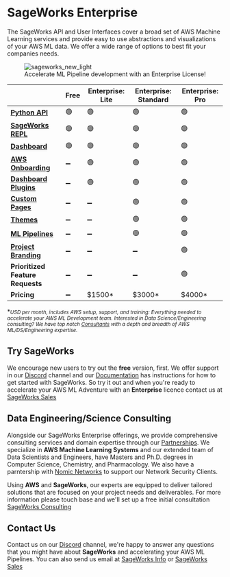 # SageWorks Enterprise


The SageWorks API and User Interfaces cover a broad set of AWS Machine Learning services and provide easy to use abstractions and visualizations of your AWS ML data. We offer a wide range of options to best fit your companies needs.


<figure style="width: 550px;">
<img alt="sageworks_new_light" src="https://github.com/SuperCowPowers/sageworks/assets/4806709/5f8b32a2-ed72-45f2-bd96-91b7bbbccff4">
<figcaption>Accelerate ML Pipeline development with an Enterprise License!</figcaption>
</figure>


|   | Free           | Enterprise: Lite  | Enterprise: Standard | Enterprise: Pro  |
|---|----------------|-------------|-----------------|------------------|
| **<a href="https://supercowpowers.github.io/sageworks/api_classes/overview/" target="_blank">Python API</a>** | 🟢  | 🟢  | 🟢  | 🟢 |
| **<a href="https://supercowpowers.github.io/sageworks/repl/" target="_blank">SageWorks REPL</a>** | 🟢  | 🟢  | 🟢 | 🟢 |
| **<a href="https://supercowpowers.github.io/sageworks/" target="_blank">Dashboard</a>** | 🟢  | 🟢  | 🟢 | 🟢 |
| **<a href="https://supercowpowers.github.io/sageworks/aws_setup/core_stack/" target="_blank">AWS Onboarding</a>**      | ➖ | 🟢  | 🟢  | 🟢 |
| **<a href="https://supercowpowers.github.io/sageworks/plugins/" target="_blank">Dashboard Plugins</a>** | ➖  | 🟢  | 🟢  | 🟢 |
| **<a href="https://supercowpowers.github.io/sageworks/plugins/" target="_blank">Custom Pages</a>**        | ➖  | ➖  | 🟢  | 🟢 |
| **<a href="https://supercowpowers.github.io/sageworks/enterprise/themes/" target="_blank">Themes</a>**              | ➖  | ➖  | 🟢  | 🟢 |
| **<a href="https://supercowpowers.github.io/sageworks/api_classes/pipelines/" target="_blank">ML Pipelines</a>**        | ➖  | ➖  | 🟢  | 🟢 |
| **<a href="https://supercowpowers.github.io/sageworks/enterprise/project_branding/" target="_blank">Project Branding</a>** | ➖  | ➖  | ➖  | 🟢 |
| **Prioritized Feature Requests** | ➖| ➖| ➖ |🟢|
| **Pricing**            | ➖ | $1500*| $3000* | $4000* |

\*<small>*USD per month, includes AWS setup, support, and training: Everything needed to accelerate your AWS ML Development team. Interested in Data Science/Engineering consulting? We have top notch [Consultants](https://supercowpowers.github.io/sageworks/enterprise/#data-engineeringscience-consulting) with a depth and breadth of AWS ML/DS/Engineering expertise.*</small>

## Try SageWorks
We encourage new users to try out the **free** version, first. We offer support in our [Discord](https://discord.gg/WHAJuz8sw8) channel and our [Documentation](https://supercowpowers.github.io/sageworks/) has instructions for how to get started with SageWorks. So try it out and when you're ready to accelerate your AWS ML Adventure with an **Enterprise** licence contact us at [SageWorks Sales](mailto:sales@supercowpowers.com)


## Data Engineering/Science Consulting

Alongside our SageWorks Enterprise offerings, we provide comprehensive consulting services and domain expertise through our [Partnerships](https://www.supercowpowers.com/home#h.qau620rju99x). We specialize in **AWS Machine Learning Systems** and our extended team of Data Scientists and Engineers, have Masters and Ph.D. degrees in Computer Science, Chemistry, and Pharmacology. We also have a parntership with [Nomic Networks](https://nomicnetworks.com) to support our Network Security Clients.

Using **AWS** and **SageWorks**, our experts are equipped to deliver tailored solutions that are focused on your project needs and deliverables. For more information please touch base and we'll set up a free initial consultation [SageWorks Consulting](mailto:consulting@supercowpowers.com)

## Contact Us
Contact us on our [Discord](https://discord.gg/WHAJuz8sw8) channel, we're happy to answer any questions that you might have about **SageWorks** and accelerating your AWS ML Pipelines. You can also send us email at [SageWorks Info](mailto:sageworks@supercowpowers.com) or  [SageWorks Sales](mailto:sales@supercowpowers.com)
